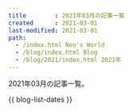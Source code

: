 ```yaml
---
title        : 2021年03月の記事一覧
created      : 2021-03-01
last-modified: 2021-03-01
path:
  - /index.html Neo's World
  - /blog/index.html Blog
  - /blog/2021/index.html 2021年
---
```


2021年03月の記事一覧。

{{ blog-list-dates }}
